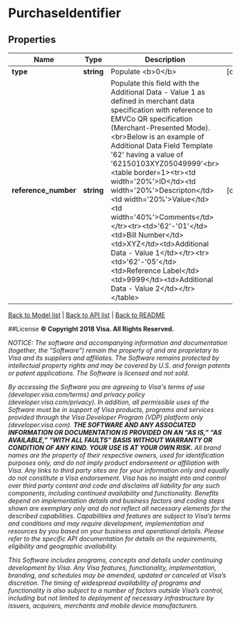 # PurchaseIdentifier

## Properties
Name | Type | Description | Notes
------------ | ------------- | ------------- | -------------
**type** | **string** | Populate &lt;b&gt;0&lt;/b&gt; | [optional] 
**reference_number** | **string** | Populate this field with the Additional Data - Value 1 as defined in merchant data specification with reference to EMVCo QR specification (Merchant-Presented Mode).&lt;br&gt;Below is an example of Additional Data Field Template &#39;62&#39; having a value of &#39;62150103XYZ05049999&#39;&lt;br&gt;&lt;table border&#x3D;1&gt;&lt;tr&gt;&lt;td width&#x3D;&#39;20%&#39;&gt;ID&lt;/td&gt;&lt;td width&#x3D;&#39;20%&#39;&gt;Descripton&lt;/td&gt;&lt;td width&#x3D;&#39;20%&#39;&gt;Value&lt;/td&gt;&lt;td width&#x3D;&#39;40%&#39;&gt;Comments&lt;/td&gt;&lt;/tr&gt;&lt;tr&gt;&lt;td&gt;&#39;62&#39;-&#39;01&#39;&lt;/td&gt;&lt;td&gt;Bill Number&lt;/td&gt;&lt;td&gt;XYZ&lt;/td&gt;&lt;td&gt;Additional Data - Value 1&lt;/td&gt;&lt;/tr&gt;&lt;tr&gt;&lt;td&gt;&#39;62&#39;-&#39;05&#39;&lt;/td&gt;&lt;td&gt;Reference Label&lt;/td&gt;&lt;td&gt;9999&lt;/td&gt;&lt;td&gt;Additional Data - Value 2&lt;/td&gt;&lt;/tr&gt;&lt;/table&gt; | [optional] 

[Back to Model list](../../README.md#documentation-for-models)   |   [Back to API list](../../README.md#documentation-for-api-endpoints)   |   [Back to README](../../README.md)



##License
**© Copyright 2018 Visa. All Rights Reserved.**

*NOTICE: The software and accompanying information and documentation (together, the “Software”) remain the property of
and are proprietary to Visa and its suppliers and affiliates. The Software remains protected by intellectual property
rights and may be covered by U.S. and foreign patents or patent applications. The Software is licensed and not sold.*

*By accessing the Software you are agreeing to Visa's terms of use (developer.visa.com/terms) and privacy policy (developer.visa.com/privacy).
In addition, all permissible uses of the Software must be in support of Visa products, programs and services provided
through the Visa Developer Program (VDP) platform only (developer.visa.com). **THE SOFTWARE AND ANY ASSOCIATED
INFORMATION OR DOCUMENTATION IS PROVIDED ON AN “AS IS,” “AS AVAILABLE,” “WITH ALL FAULTS” BASIS WITHOUT WARRANTY OR
CONDITION OF ANY KIND. YOUR USE IS AT YOUR OWN RISK.** All brand names are the property of their respective owners, used for identification purposes only, and do not imply
product endorsement or affiliation with Visa. Any links to third party sites are for your information only and equally
do not constitute a Visa endorsement. Visa has no insight into and control over third party content and code and disclaims
all liability for any such components, including continued availability and functionality. Benefits depend on implementation
details and business factors and coding steps shown are exemplary only and do not reflect all necessary elements for the
described capabilities. Capabilities and features are subject to Visa’s terms and conditions and may require development,
implementation and resources by you based on your business and operational details. Please refer to the specific
API documentation for details on the requirements, eligibility and geographic availability.*

*This Software includes programs, concepts and details under continuing development by Visa. Any Visa features,
functionality, implementation, branding, and schedules may be amended, updated or canceled at Visa’s discretion.
The timing of widespread availability of programs and functionality is also subject to a number of factors outside Visa’s control,
including but not limited to deployment of necessary infrastructure by issuers, acquirers, merchants and mobile device manufacturers.*